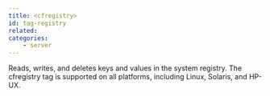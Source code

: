 ```yaml
---
title: <cfregistry>
id: tag-registry
related:
categories:
    - server
---
```


Reads, writes, and deletes keys and values in the system registry. The cfregistry tag is supported
on all platforms, including Linux, Solaris, and HP-UX.